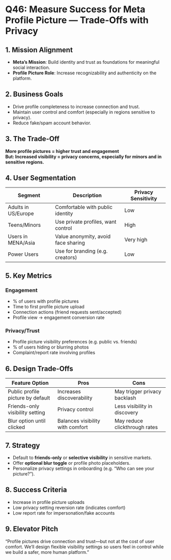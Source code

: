 # Q46: Measure Success for Meta Profile Picture — Trade-Offs with Privacy

## 1. Mission Alignment
- **Meta’s Mission**: Build identity and trust as foundations for meaningful social interaction.
- **Profile Picture Role**: Increase recognizability and authenticity on the platform.

## 2. Business Goals
- Drive profile completeness to increase connection and trust.
- Maintain user control and comfort (especially in regions sensitive to privacy).
- Reduce fake/spam account behavior.

## 3. The Trade-Off
**More profile pictures = higher trust and engagement**  
**But: Increased visibility = privacy concerns, especially for minors and in sensitive regions.**

## 4. User Segmentation

| Segment           | Description                            | Privacy Sensitivity |
|-------------------|-----------------------------------------|----------------------|
| Adults in US/Europe | Comfortable with public identity       | Low                  |
| Teens/Minors      | Use private profiles, want control      | High                 |
| Users in MENA/Asia | Value anonymity, avoid face sharing     | Very high            |
| Power Users       | Use for branding (e.g. creators)        | Low                  |

## 5. Key Metrics

### Engagement
- % of users with profile pictures
- Time to first profile picture upload
- Connection actions (friend requests sent/accepted)
- Profile view → engagement conversion rate

### Privacy/Trust
- Profile picture visibility preferences (e.g. public vs. friends)
- % of users hiding or blurring photos
- Complaint/report rate involving profiles

## 6. Design Trade-Offs

| Feature Option                   | Pros                              | Cons                                 |
|----------------------------------|------------------------------------|--------------------------------------|
| Public profile picture by default| Increases discoverability          | May trigger privacy backlash         |
| Friends-only visibility setting  | Privacy control                    | Less visibility in discovery         |
| Blur option until clicked        | Balances visibility with comfort   | May reduce clickthrough rates        |

## 7. Strategy

- Default to **friends-only** or **selective visibility** in sensitive markets.
- Offer **optional blur toggle** or profile photo placeholders.
- Personalize privacy settings in onboarding (e.g. “Who can see your picture?”).

## 8. Success Criteria
- Increase in profile picture uploads
- Low privacy setting reversion rate (indicates comfort)
- Low report rate for impersonation/fake accounts

## 9. Elevator Pitch
“Profile pictures drive connection and trust—but not at the cost of user comfort. We’ll design flexible visibility settings so users feel in control while we build a safer, more human platform.”
